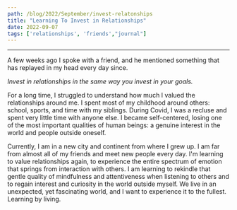 ```yaml
---
path: /blog/2022/September/invest-relatonships
title: "Learning To Invest in Relationships"
date: 2022-09-07
tags: ['relationships', 'friends',"journal"]
---
```

---

A few weeks ago I spoke with a friend, and he mentioned something that has replayed in my head every day since.

*Invest in relationships in the same way you invest in your goals.*


For a long time, I struggled to understand how much I valued the relationships around me. I spent most of my childhood around others: school, sports, and time with my siblings. During Covid, I was a recluse and spent very little time with anyone else. I became self-centered, losing one of the most important qualities of human beings: a genuine interest in the world and people outside oneself.

Currently, I am in a new city and continent from where I grew up. I am far from almost all of my friends and meet new people every day. I'm learning to value relationships again, to experience the entire spectrum of emotion that springs from interaction with others.  I am learning to rekindle that gentle quality of mindfulness and attentiveness when listening to others and to regain interest and curiosity in the world outside myself. We live in an unexpected, yet fascinating world, and I want to experience it to the fullest. Learning by living. 